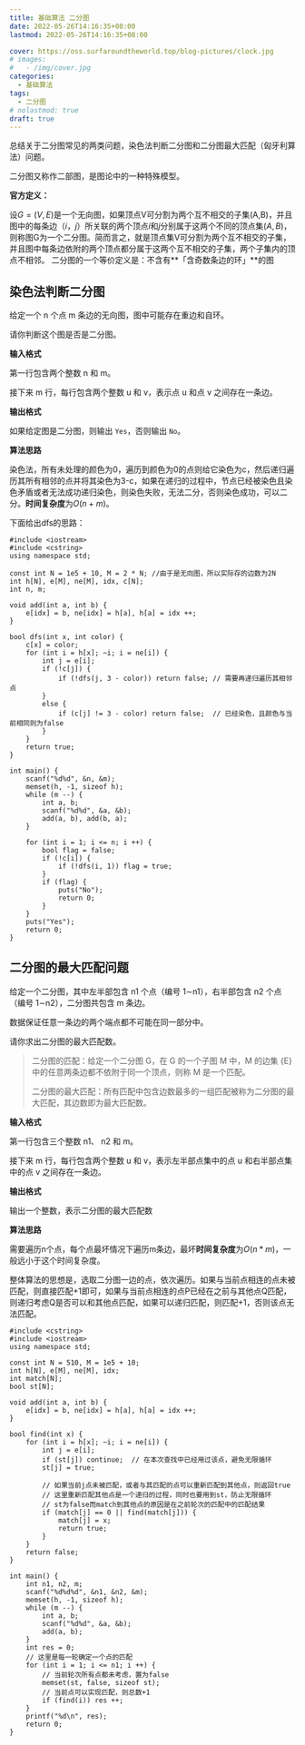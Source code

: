 ```yaml
---
title: 基础算法 二分图
date: 2022-05-26T14:16:35+08:00
lastmod: 2022-05-26T14:16:35+08:00

cover: https://oss.surfaroundtheworld.top/blog-pictures/clock.jpg
# images:
#   - /img/cover.jpg
categories:
  - 基础算法
tags:
  - 二分图
# nolastmod: true
draft: true
---
```


总结关于二分图常见的两类问题，染色法判断二分图和二分图最大匹配（匈牙利算法）问题。

<!--more-->

二分图又称作二部图，是图论中的一种特殊模型。

**官方定义：**

设$G=(V,E)$是一个无向图，如果顶点V可分割为两个互不相交的子集(A,B)，并且图中的每条边$（i，j）$所关联的两个顶点$i$和$j$分别属于这两个不同的顶点集$(A,B)$，则称图G为一个二分图。简而言之，就是顶点集V可分割为两个互不相交的子集，并且图中每条边依附的两个顶点都分属于这两个互不相交的子集，两个子集内的顶点不相邻。
二分图的一个等价定义是：不含有**「含奇数条边的环」**的图

## 染色法判断二分图

给定一个 n 个点 m 条边的无向图，图中可能存在重边和自环。

请你判断这个图是否是二分图。

**输入格式**

第一行包含两个整数 n 和 m。

接下来 m 行，每行包含两个整数 u 和 v，表示点 u 和点 v 之间存在一条边。

**输出格式**

如果给定图是二分图，则输出 `Yes`，否则输出 `No`。

**算法思路**

染色法，所有未处理的颜色为0，遍历到颜色为0的点则给它染色为c，然后递归遍历其所有相邻的点并将其染色为3-c，如果在递归的过程中，节点已经被染色且染色矛盾或者无法成功递归染色，则染色失败，无法二分，否则染色成功，可以二分。**时间复杂度**为$O(n + m)$。

下面给出dfs的思路：

```
#include <iostream>
#include <cstring>
using namespace std;

const int N = 1e5 + 10, M = 2 * N; //由于是无向图，所以实际存的边数为2N
int h[N], e[M], ne[M], idx, c[N];
int n, m;

void add(int a, int b) {
    e[idx] = b, ne[idx] = h[a], h[a] = idx ++;
}

bool dfs(int x, int color) {
    c[x] = color;
    for (int i = h[x]; ~i; i = ne[i]) {
        int j = e[i];
        if (!c[j]) {
            if (!dfs(j, 3 - color)) return false; // 需要再递归遍历其相邻点
        }
        else {
            if (c[j] != 3 - color) return false;  // 已经染色，且颜色与当前相同则为false
        }
    } 
    return true;
}

int main() {
    scanf("%d%d", &n, &m);
    memset(h, -1, sizeof h);
    while (m --) {
        int a, b;
        scanf("%d%d", &a, &b);
        add(a, b), add(b, a);
    }
    
    for (int i = 1; i <= n; i ++) {
        bool flag = false;
        if (!c[i]) {
            if (!dfs(i, 1)) flag = true;
        }
        if (flag) {
            puts("No");
            return 0;
        }
    }
    puts("Yes");
    return 0;
}
```

## 二分图的最大匹配问题

给定一个二分图，其中左半部包含 n1 个点（编号 1∼n1），右半部包含 n2 个点（编号 1∼n2），二分图共包含 m 条边。

数据保证任意一条边的两个端点都不可能在同一部分中。

请你求出二分图的最大匹配数。

> 二分图的匹配：给定一个二分图 G，在 G 的一个子图 M 中，M 的边集 {E}中的任意两条边都不依附于同一个顶点，则称 M 是一个匹配。
>
> 二分图的最大匹配：所有匹配中包含边数最多的一组匹配被称为二分图的最大匹配，其边数即为最大匹配数。

**输入格式**

第一行包含三个整数 n1、 n2 和 m。

接下来 m 行，每行包含两个整数 u 和 v，表示左半部点集中的点 u 和右半部点集中的点 v 之间存在一条边。

**输出格式**

输出一个整数，表示二分图的最大匹配数

**算法思路**

需要遍历n个点，每个点最坏情况下遍历m条边，最坏**时间复杂度**为$O(n * m)$，一般远小于这个时间复杂度。

整体算法的思想是，选取二分图一边的点，依次遍历。如果与当前点相连的点未被匹配，则直接匹配+1即可，如果与当前点相连的点P已经在之前与其他点Q匹配，则递归考虑Q是否可以和其他点匹配，如果可以递归匹配，则匹配+1，否则该点无法匹配。

```
#include <cstring>
#include <iostream>
using namespace std;

const int N = 510, M = 1e5 + 10;
int h[N], e[M], ne[M], idx;
int match[N];
bool st[N];

void add(int a, int b) {
    e[idx] = b, ne[idx] = h[a], h[a] = idx ++;
}

bool find(int x) {
    for (int i = h[x]; ~i; i = ne[i]) {
        int j = e[i];
        if (st[j]) continue;  // 在本次查找中已经用过该点，避免无限循环
        st[j] = true;
        
        // 如果当前j点未被匹配，或者与其匹配的点可以重新匹配到其他点，则返回true
        // 这里重新匹配其他点是一个递归的过程，同时也要用到st，防止无限循环
        // st为false而match到其他点的原因是在之前轮次的匹配中的匹配结果
        if (match[j] == 0 || find(match[j])) {
            match[j] = x;
            return true;
        }
    }
    return false;
}

int main() {
    int n1, n2, m;
    scanf("%d%d%d", &n1, &n2, &m);
    memset(h, -1, sizeof h);
    while (m --) {
        int a, b;
        scanf("%d%d", &a, &b);
        add(a, b);
    }
    int res = 0;
    // 这里是每一轮确定一个点的匹配
    for (int i = 1; i <= n1; i ++) { 
        // 当前轮次所有点都未考虑，置为false
        memset(st, false, sizeof st);
        // 当前点可以实现匹配，则总数+1
        if (find(i)) res ++;
    }
    printf("%d\n", res);
    return 0;
}
```

